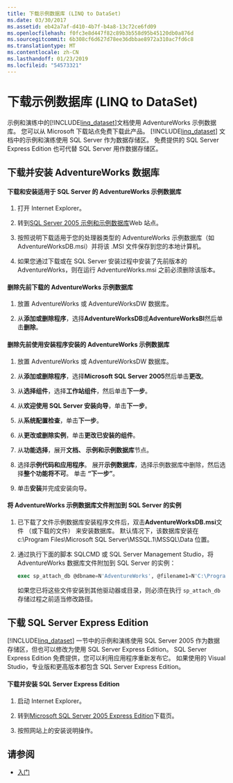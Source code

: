 ```yaml
---
title: 下载示例数据库 (LINQ to DataSet)
ms.date: 03/30/2017
ms.assetid: eb42a7af-d410-4b7f-b4a8-13c72ce6fd09
ms.openlocfilehash: f0fc3e8d447f82c89b3b558d95b45120db0a876d
ms.sourcegitcommit: 6b308cf6d627d78ee36dbbae8972a310ac7fd6c8
ms.translationtype: MT
ms.contentlocale: zh-CN
ms.lasthandoff: 01/23/2019
ms.locfileid: "54573321"
---
```

# <a name="downloading-sample-databases-linq-to-dataset"></a>下载示例数据库 (LINQ to DataSet)
示例和演练中的[!INCLUDE[linq_dataset](../../../../includes/linq-dataset-md.md)]文档使用 AdventureWorks 示例数据库。 您可以从 Microsoft 下载站点免费下载此产品。 [!INCLUDE[linq_dataset](../../../../includes/linq-dataset-md.md)] 文档中的示例和演练使用 SQL Server 作为数据存储区。 免费提供的 SQL Server Express Edition 也可代替 SQL Server 用作数据存储区。  
  
## <a name="downloading-and-installing-the-adventureworks-database"></a>下载并安装 AdventureWorks 数据库  
  
#### <a name="to-download-and-install-the-adventureworks-sample-database-for-sql-server"></a>下载和安装适用于 SQL Server 的 AdventureWorks 示例数据库  
  
1.  打开 Internet Explorer。  
  
2.  转到[SQL Server 2005 示例和示例数据库](https://go.microsoft.com/fwlink/?linkid=31046)Web 站点。  
  
3.  按照说明下载适用于您的处理器类型的 AdventureWorks 示例数据库（如 AdventureWorksDB.msi）并将该 .MSI 文件保存到您的本地计算机。  
  
4.  如果您通过下载或在 SQL Server 安装过程中安装了先前版本的 AdventureWorks，则在运行 AdventureWorks.msi 之前必须删除该版本。  
  
#### <a name="to-remove-a-previous-download-of-an-adventureworks-sample-database"></a>删除先前下载的 AdventureWorks 示例数据库  
  
1.  放置 AdventureWorks 或 AdventureWorksDW 数据库。  
  
2.  从**添加或删除程序**，选择**AdventureWorksDB**或**AdventureWorksBI**然后单击**删除**。  
  
#### <a name="to-remove-an-adventureworks-sample-database-previously-installed-using-setup"></a>删除先前使用安装程序安装的 AdventureWorks 示例数据库  
  
1.  放置 AdventureWorks 或 AdventureWorksDW 数据库。  
  
2.  从**添加或删除程序**，选择**Microsoft SQL Server 2005**然后单击**更改**。  
  
3.  从**选择组件**，选择**工作站组件**，然后单击**下一步**。  
  
4.  从**欢迎使用 SQL Server 安装向导**，单击**下一步**。  
  
5.  从**系统配置检查**，单击**下一步**。  
  
6.  从**更改或删除实例**，单击**更改已安装的组件**。  
  
7.  从**功能选择**，展开**文档、 示例和示例数据库**节点。  
  
8.  选择**示例代码和应用程序**。 展开**示例数据库**，选择示例数据库中删除，然后选择**整个功能将不可**。 单击 **“下一步”**。  
  
9. 单击**安装**并完成安装向导。  
  
#### <a name="to-attach-the-adventureworks-sample-database-files-to-an-instance-of-sql-server"></a>将 AdventureWorks 示例数据库文件附加到 SQL Server 的实例  
  
1.  已下载了文件示例数据库安装程序文件后，双击**AdventureWorksDB.msi**文件 （或下载的文件） 来安装数据库。 默认情况下，该数据库安装在 c:\Program Files\Microsoft SQL Server\MSSQL.1\MSSQL\Data 位置。  
  
2.  通过执行下面的脚本 SQLCMD 或 SQL Server Management Studio，将 AdventureWorks 数据库文件附加到 SQL Server 的实例：  
  
    ```sql
    exec sp_attach_db @dbname=N'AdventureWorks', @filename1=N'C:\Program Files\Microsoft SQL Server\MSSQL.1\MSSQL\Data\AdventureWorks_Data.mdf', @filename2=N'C:\Program Files\Microsoft SQL Server\MSSQL.1\MSSQL\Data\AdventureWorks_log.ldf'  
    ```  
  
     如果您已将这些文件安装到其他驱动器或目录，则必须在执行 `sp_attach_db` 存储过程之前适当修改路径。  
  
## <a name="downloading-sql-server-express-edition"></a>下载 SQL Server Express Edition  
 [!INCLUDE[linq_dataset](../../../../includes/linq-dataset-md.md)] 一节中的示例和演练使用 SQL Server 2005 作为数据存储区，但也可以修改为使用 SQL Server Express Edition。 SQL Server Express Edition 免费提供，您可以利用应用程序重新发布它。 如果使用的 Visual Studio，专业版和更高版本都包含 SQL Server Express Edition。  
  
#### <a name="to-download-and-install-sql-server-express-edition"></a>下载并安装 SQL Server Express Edition  
  
1.  启动 Internet Explorer。  
  
2.  转到[Microsoft SQL Server 2005 Express Edition](https://go.microsoft.com/fwlink/?LinkID=31070)下载页。  
  
3.  按照网站上的安装说明操作。  
  
## <a name="see-also"></a>请参阅
- [入门](../../../../docs/framework/data/adonet/getting-started-linq-to-dataset.md)

